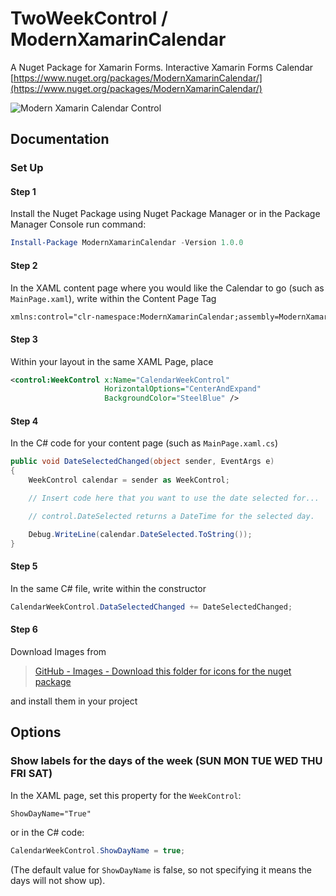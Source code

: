 # TwoWeekControl / ModernXamarinCalendar

A Nuget Package for Xamarin Forms. Interactive Xamarin Forms Calendar
[https://www.nuget.org/packages/ModernXamarinCalendar/](https://www.nuget.org/packages/ModernXamarinCalendar/)

![Modern Xamarin Calendar Control](https://github.com/mattmorgan6/TwoWeekControl/blob/master/Images/ModernControlSnip.JPG)

## Documentation

### Set Up

#### Step 1

Install the Nuget Package using Nuget Package Manager or in the Package Manager
Console run command:

``` powershell
Install-Package ModernXamarinCalendar -Version 1.0.0
```

#### Step 2

In the XAML content page where you would like the Calendar to go (such as
`MainPage.xaml`), write within the Content Page Tag

``` xml
xmlns:control="clr-namespace:ModernXamarinCalendar;assembly=ModernXamarinCalendar"
```

#### Step 3

Within your layout in the same XAML Page, place

``` xml
<control:WeekControl x:Name="CalendarWeekControl"
                     HorizontalOptions="CenterAndExpand"
                     BackgroundColor="SteelBlue" />
```

#### Step 4

In the C# code for your content page (such as `MainPage.xaml.cs`)

``` csharp
public void DateSelectedChanged(object sender, EventArgs e)
{
    WeekControl calendar = sender as WeekControl;

    // Insert code here that you want to use the date selected for...

    // control.DateSelected returns a DateTime for the selected day.

    Debug.WriteLine(calendar.DateSelected.ToString());
}
```

#### Step 5

In the same C# file, write within the constructor

``` csharp
CalendarWeekControl.DataSelectedChanged += DateSelectedChanged;
```
 
#### Step 6

Download Images from
> [GitHub - Images - Download this folder for icons for the nuget package](https://github.com/mattmorgan6/ModernXamarinCalendar/tree/master/Images%20-Download%20this%20folder%20for%20icons%20for%20nuget%20package)

and install them in your project

## Options

### Show labels for the days of the week (**SUN MON TUE WED THU FRI SAT**)

In the XAML page, set this property for the `WeekControl`:

``` xml
ShowDayName="True"
```

or in the C# code:

``` csharp
CalendarWeekControl.ShowDayName = true;
```

(The default value for `ShowDayName` is false, so not specifying it means the
days will not show up).
